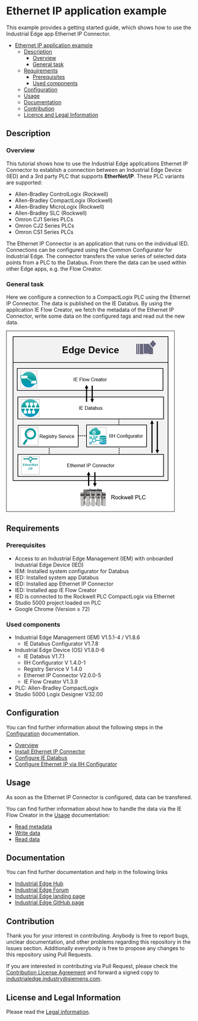 # Ethernet IP application example

This example provides a getting started guide, which shows how to use the Industrial Edge app Ethernet IP Connector.

- [Ethernet IP application example](#ethernet-ip-application-example)
  - [Description](#description)
    - [Overview](#overview)
    - [General task](#general-task)
  - [Requirements](#requirements)
    - [Prerequisites](#prerequisites)
    - [Used components](#used-components)
  - [Configuration](#configuration)
  - [Usage](#usage)
  - [Documentation](#documentation)
  - [Contribution](#contribution)
  - [Licence and Legal Information](#licence-and-legal-information)

## Description

### Overview

This tutorial shows how to use the Industrial Edge applications Ethernet IP Connector to establish a connection between an Industrial Edge Device (IED) and a 3rd party PLC that supports **EtherNet/IP**. These PLC variants are supported:

* Allen-Bradley ControlLogix (Rockwell)
* Allen-Bradley CompactLogix (Rockwell)
* Allen-Bradley MicroLogix (Rockwell)
* Allen-Bradley SLC (Rockwell)
* Omron CJ1 Series PLCs
* Omron CJ2 Series PLCs
* Omron CS1 Series PLCs

The Ethernet IP Connector is an application that runs on the individual IED. Connections can be configured using the Common Configurator for Industrial Edge. The connector transfers the value series of selected data points from a PLC to the Databus. From there the data can be used within other Edge apps, e.g. the Flow Creator.

### General task

Here we configure a connection to a CompactLogix PLC using the Ethernet IP Connector. The data is published on the IE Databus. By using the application IE Flow Creator, we fetch the metadata of the Ethernet IP Connector, write some data on the configured tags and read out the new data.

![Overview](/docs/graphics/overview-eip.png)

## Requirements

### Prerequisites

- Access to an Industrial Edge Management (IEM) with onboarded Industrial Edge Device (IED)
- IEM: Installed system configurator for Databus
- IED: Installed system app Databus
- IED: Installed app Ethernet IP Connector
- IED: Installed app IE Flow Creator
- IED is connected to the Rockwell PLC CompactLogix via Ethernet
- Studio 5000 project loaded on PLC
- Google Chrome (Version ≥ 72)

### Used components

- Industrial Edge Management (IEM) V1.5.1-4 / V1.8.6
  - IE Databus Configurator V1.7.8
- Industrial Edge Device (OS) V1.8.0-6
  - IE Databus V1.7.1
  - IIH Configurator V 1.4.0-1
  - Registry Service V 1.4.0
  - Ethernet IP Connector V2.0.0-5
  - IE Flow Creator V1.3.9
- PLC: Allen-Bradley CompactLogix
- Studio 5000 Logix Designer V32.00

## Configuration

You can find further information about the following steps in the [Configuration](/docs/Installation.md) documentation.

- [Overview](/docs/Installation.md#overview)
- [Install Ethernet IP Connector](/docs/Installation.md#install-ethernet-ip-connector)
- [Configure IE Databus](/docs/Installation.md#configure-ie-databus)
- [Configure Ethernet IP via IIH Configurator](/docs/Installation.md#configure-ethernet-ip-via-iih-configurator)

## Usage

As soon as the Ethernet IP Connector is configured, data can be transfered.

You can find further information about how to handle the data via the IE Flow Creator in the [Usage](/docs/Usage.md) documentation:

* [Read metadata](/docs/Usage.md#read-metadata)
* [Write data](/docs/Usage.md#write-data)
* [Read data](/docs/Usage.md#read-data)

## Documentation

You can find further documentation and help in the following links

- [Industrial Edge Hub](https://iehub.eu1.edge.siemens.cloud/#/documentation)
- [Industrial Edge Forum](https://www.siemens.com/industrial-edge-forum)
- [Industrial Edge landing page](https://new.siemens.com/global/en/products/automation/topic-areas/industrial-edge/simatic-edge.html)
- [Industrial Edge GitHub page](https://github.com/industrial-edge)
  
## Contribution

Thank you for your interest in contributing. Anybody is free to report bugs, unclear documentation, and other problems regarding this repository in the Issues section.
Additionally everybody is free to propose any changes to this repository using Pull Requests.

If you are interested in contributing via Pull Request, please check the [Contribution License Agreement](Siemens_CLA_1.1.pdf) and forward a signed copy to [industrialedge.industry@siemens.com](mailto:industrialedge.industry@siemens.com?subject=CLA%20Agreement%20Industrial-Edge).

## License and Legal Information

Please read the [Legal information](LICENSE.txt).